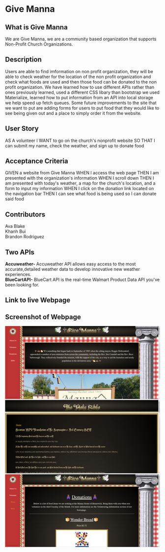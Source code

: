 # Give Manna

## What is Give Manna
We are Give Manna, we are a community based organization that supports Non-Profit Church Organizations.

## Description
Users are able to find imformation on non profit organization, they will be able to check weather for the location of the non profit organization and check what foods are used and then those food can be donated to the non profit organization.
We have learned how to use different APIs rather than ones previously learned, used a different CSS libary than bootstrap we used Materialize, learned how to put information from an API into local storage we help speed up fetch queues.
Some future improvements to the site that we want to put are adding forms for users to put food that they would like to see being given out and a place to simply order it from the website.

## User Story
AS A volunteer
I WANT to go on the church's nonprofit website
SO THAT I can submit my name, check the weather, and sign up to donate food

## Acceptance Criteria
GIVEN a website from Give Manna
WHEN I access the web page
THEN I am presented with the organization's information
WHEN I scroll down
THEN I am presented with today's weather, a map for the church's location, and a form to input my information
WHEN I click on the donation link located on the navigation bar
THEN I can see what food is being used so I can donate said food

## Contributors
Ava Blake<br>
Khanh Bui<br>
Brandon Rodriguez<br>

## Two APIs
**Accuweather-** Accuweather API  allows easy access to the most accurate,detailed weather data to develop innovative new weather experiences.<br>
**BlueCartAPI-** BlueCart API is the real-time Walmart Product Data API you've been looking for.

## Link to live Webpage

## Screenshot of Webpage
![Screenshot of Website](./assets/images/screenshot-1.png)
![Screenshot of Website](./assets/images/screenshot-2.png)
![Screenshot of Website](./assets/images/screenshot-3.png)
